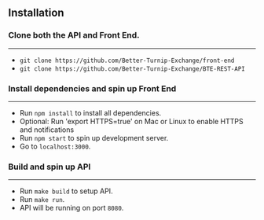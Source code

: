 ## Installation

### Clone both the API and Front End.

---

- `git clone https://github.com/Better-Turnip-Exchange/front-end`
- `git clone https://github.com/Better-Turnip-Exchange/BTE-REST-API`

### Install dependencies and spin up Front End

---

- Run `npm install` to install all dependencies.
- Optional: Run 'export HTTPS=true' on Mac or Linux to enable HTTPS and notifications
- Run `npm start` to spin up development server.
- Go to `localhost:3000`.

### Build and spin up API

---

- Run `make build` to setup API.
- Run `make run`.
- API will be running on port `8080`.
